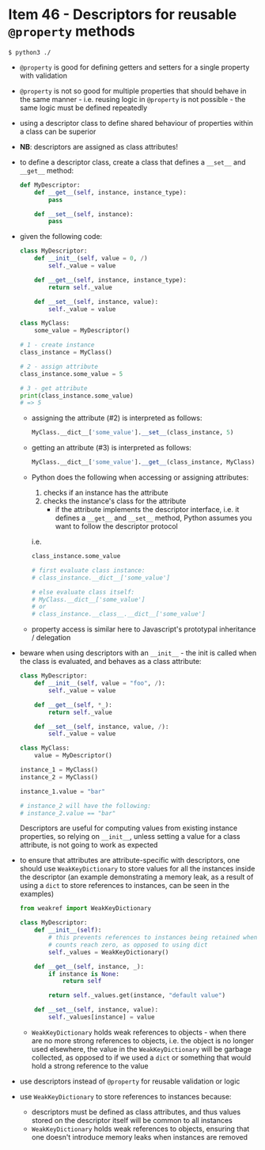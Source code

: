 # Item 46 - Descriptors for reusable `@property` methods

```shell
$ python3 ./
```

- `@property` is good for defining getters and setters for a single property
    with validation
- `@property` is not so good for multiple properties that should behave in the
    same manner - i.e. reusing logic in `@property` is not possible - the same
    logic must be defined repeatedly
- using a descriptor class to define shared behaviour of properties within a
    class can be superior
- **NB**: descriptors are assigned as class attributes!
- to define a descriptor class, create a class that defines a `__set__` and
    `__get__` method:

    ```python
    def MyDescriptor:
        def __get__(self, instance, instance_type):
            pass

        def __set__(self, instance):
            pass
    ```
- given the following code:

    ```python
    class MyDescriptor:
        def __init__(self, value = 0, /)
            self._value = value

        def __get__(self, instance, instance_type):
            return self._value

        def __set__(self, instance, value):
            self._value = value

    class MyClass:
        some_value = MyDescriptor()

    # 1 - create instance
    class_instance = MyClass()

    # 2 - assign attribute
    class_instance.some_value = 5

    # 3 - get attribute
    print(class_instance.some_value)
    # => 5
    ```

    - assigning the attribute (#2) is interpreted as follows:

        ```python
        MyClass.__dict__['some_value'].__set__(class_instance, 5)
        ```

    - getting an attribute (#3) is interpreted as follows:

        ```python
        MyClass.__dict__['some_value'].__get__(class_instance, MyClass)
        ```
    - Python does the following when accessing or assigning attributes:
        1. checks if an instance has the attribute
        2. checks the instance's class for the attribute
            - if the attribute implements the descriptor interface, i.e. it
                defines a `__get__` and `__set__` method, Python assumes you
                want to follow the descriptor protocol

        i.e.

        ```python
        class_instance.some_value

        # first evaluate class instance:
        # class_instance.__dict__['some_value']

        # else evaluate class itself:
        # MyClass.__dict__['some_value']
        # or
        # class_instance.__class__.__dict__['some_value']
        ```
    - property access is similar here to Javascript's prototypal inheritance /
        delegation
- beware when using descriptors with an `__init__` - the init is called when the
    class is evaluated, and behaves as a class attribute:

    ```python
    class MyDescriptor:
        def __init__(self, value = "foo", /):
            self._value = value

        def __get__(self, *_):
            return self._value

        def __set__(self, instance, value, /):
            self._value = value

    class MyClass:
        value = MyDescriptor()

    instance_1 = MyClass()
    instance_2 = MyClass()

    instance_1.value = "bar"

    # instance_2 will have the following:
    # instance_2.value == "bar"
    ```

    Descriptors are useful for computing values from existing instance
    properties, so relying on `__init__`, unless setting a value for a class
    attribute, is not going to work as expected
- to ensure that attributes are attribute-specific with descriptors, one
    should use `WeakKeyDictionary` to store values for all the instances
    inside the descriptor (an example demonstrating a memory leak, as a
    result of using a `dict` to store references to instances, can be seen
    in the examples)

    ```python
    from weakref import WeakKeyDictionary

    class MyDescriptor:
        def __init__(self):
            # this prevents references to instances being retained when instance
            # counts reach zero, as opposed to using dict
            self._values = WeakKeyDictionary()

        def __get__(self, instance, _):
            if instance is None:
                return self

            return self._values.get(instance, "default value")

        def __set__(self, instance, value):
            self._values[instance] = value
    ```

    - `WeakKeyDictionary` holds weak references to objects - when there are no
        more strong references to objects, i.e. the object is no longer used
        elsewhere, the value in the `WeakKeyDictionary` will be garbage
        collected, as opposed to if we used a `dict` or something that would
        hold a strong reference to the value
- use descriptors instead of `@property` for reusable validation or logic
- use `WeakKeyDictionary` to store references to instances because:
    - descriptors must be defined as class attributes, and thus values stored on
        the descriptor itself will be common to all instances
    - `WeakKeyDictionary` holds weak references to objects, ensuring that one
        doesn't introduce memory leaks when instances are removed

